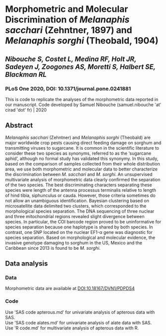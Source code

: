 # Morphometric and Molecular Discrimination of _Melanaphis sacchari_ (Zehntner, 1897) and _Melanaphis sorghi_ (Theobald, 1904)
## ***Nibouche S, Costet L, Medina RF, Holt JR, Sadeyen J, Zoogones AS, Moretti S, Halbert SE, Blackman RL***

### PLoS One 2020, DOI: 10.1371/journal.pone.0241881

This is code to replicate the analyses of the morphometric data reported in our manuscript.  Code developed by Samuel Nibouche (samuel.nibouche 'at' cirad 'dot' fr) | 2020

## Abstract

*Melanaphis sacchari* (Zehntner) and *Melanaphis sorghi* (Theobald) are major worldwide crop pests causing direct feeding damage on sorghum and transmitting viruses to sugarcane. It is common in the scientific literature to consider these two species as synonyms, referred to as the ‘sugarcane aphid’, although no formal study has validated this synonymy. In this study, based on the comparison of samples collected from their whole distribution area, we use both morphometric and molecular data to better characterize the discrimination between *M. sacchari* and *M. sorghi*. An unsupervised multivariate analysis of morphometric data clearly confirmed the separation of the two species. The best discriminating characters separating these species were length of the antenna processus terminalis relative to length of hind tibia, siphunculus or cauda. However, those criteria sometimes do not allow an unambiguous identification. Bayesian clustering based on microsatellite data delimited two clusters, which corresponded to the morphological species separation. The DNA sequencing of three nuclear and three mitochondrial regions revealed slight divergence between species. In particular, the COI barcode region proved to be uninformative for species separation because one haplotype is shared by both species. In contrast, one SNP located on the nuclear EF1-α gene was diagnostic for species separation. Based on morphological and molecular evidence, the invasive genotype damaging to sorghum in the US, Mexico and the Caribbean since 2013 is found to be *M. sorghi*.

## Data analysis
### Data
Morphometric data are available at [DOI:10.18167/DVN1/PDPDS4](http://dx.doi.org/10.18167/DVN1/PDPDS4)
### Code
Use 'SAS code apterous.md' for univariate analysis of apterous data with SAS.<br />
Use 'SAS code alates.md' for univariate analysis of alate data with SAS.<br />
Use 'R code.md' for multivariate analysis of apterous data with R.
